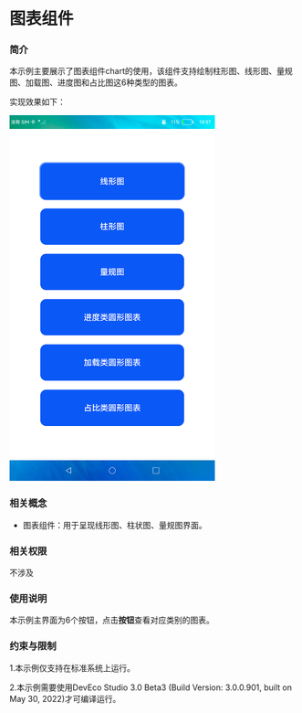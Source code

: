 # 图表组件

### 简介

本示例主要展示了图表组件chart的使用，该组件支持绘制柱形图、线形图、量规图、加载图、进度图和占比图这6种类型的图表。

实现效果如下：

![](screenshots/device/main.png)

### 相关概念

-  图表组件：用于呈现线形图、柱状图、量规图界面。

### 相关权限

不涉及

### 使用说明

本示例主界面为6个按钮，点击**按钮**查看对应类别的图表。

### 约束与限制

1.本示例仅支持在标准系统上运行。

2.本示例需要使用DevEco Studio 3.0 Beta3 (Build Version: 3.0.0.901, built on May 30, 2022)才可编译运行。


